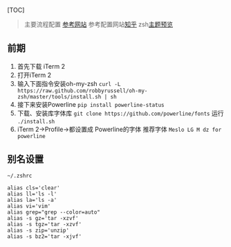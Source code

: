 [TOC]

> 主要流程配置 [参考网站](https://www.jianshu.com/p/7de00c73a2bb)
> 参考配置网站[知乎](https://zhuanlan.zhihu.com/mactalk/19556676)
>  zsh[主题预览](https://github.com/robbyrussell/oh-my-zsh/wiki/Themes#agnoster)


## 前期
1. 首先下载 iTerm 2
2. 打开iTerm 2
3.  输入下面指令安装oh-my-zsh
`curl -L https://raw.github.com/robbyrussell/oh-my-zsh/master/tools/install.sh | sh`
4. 接下来安装Powerline
`pip install powerline-status`
5. 下载、安装库字体库
`git clone https://github.com/powerline/fonts`
运行
`./install.sh`
6. iTerm 2->Profile->都设置成 Powerline的字体
推荐字体 `Meslo LG M dz for powerline`
## 别名设置
`~/.zshrc`
```
alias cls='clear'
alias ll='ls -l'
alias la='ls -a'
alias vi='vim'
alias grep="grep --color=auto"
alias -s gz='tar -xzvf'   
alias -s tgz='tar -xzvf'
alias -s zip='unzip'
alias -s bz2='tar -xjvf'
```